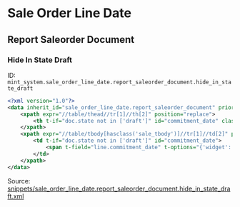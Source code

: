 # Sale Order Line Date
## Report Saleorder Document  
### Hide In State Draft  
ID: `mint_system.sale_order_line_date.report_saleorder_document.hide_in_state_draft`  
```xml
<?xml version="1.0"?>
<data inherit_id="sale_order_line_date.report_saleorder_document" priority="50">
    <xpath expr="//table/thead//tr[1]//th[2]" position="replace">
        <th t-if="doc.state not in ['draft']" id="commitment_date" class="text-left">Commitment Date</th>
    </xpath>
    <xpath expr="//table/tbody[hasclass('sale_tbody')]//tr[1]//td[2]" position="replace">
        <td t-if="doc.state not in ['draft']" id="commitment_date">
            <span t-field="line.commitment_date" t-options="{'widget': 'date'}"/>
        </td>
    </xpath>
</data>

```
Source: [snippets/sale_order_line_date.report_saleorder_document.hide_in_state_draft.xml](https://github.com/Mint-System/Odoo-Build/tree/16.0/snippets/sale_order_line_date.report_saleorder_document.hide_in_state_draft.xml)

